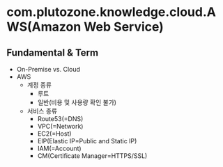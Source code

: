 # com.plutozone.knowledge.cloud.AWS(Amazon Web Service)


## Fundamental & Term
- On-Premise vs. Cloud
- AWS
  - 계정 종류
    - 루트
    - 일반(비용 및 사용량 확인 불가)
  - 서비스 종류
    - Route53(=DNS)
    - VPC(=Network)
    - EC2(=Host)
    - EIP(Elastic IP=Public and Static IP)
    - IAM(=Account)
    - CM(Certificate Manager=HTTPS/SSL)

